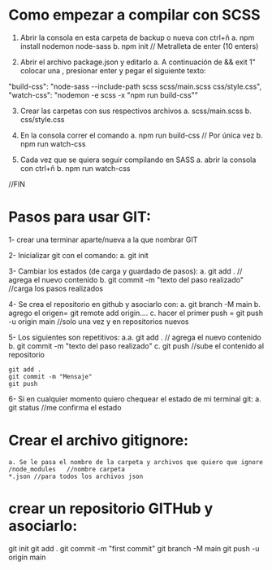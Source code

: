 # Como empezar a compilar con SCSS

1. Abrir la consola en esta carpeta de backup o nueva con ctrl+ñ
    a. npm install nodemon node-sass
    b. npm init // Metralleta de enter (10 enters)

2. Abrir el archivo package.json y editarlo
    a. A continuación de && exit 1" colocar una , presionar enter
    y pegar el siguiente texto:

"build-css": "node-sass --include-path scss scss/main.scss css/style.css",
"watch-css": "nodemon -e scss -x \"npm run build-css\""

3. Crear las carpetas con sus respectivos archivos
    a. scss/main.scss
    b. css/style.css

4. En la consola correr el comando
    a. npm run build-css // Por única vez
    b. npm run watch-css      

5. Cada vez que se quiera seguir compilando en SASS
    a. abrir la consola con ctrl+ñ
    b. npm run watch-css

//FIN   

# Pasos para usar GIT:

1- crear una terminar aparte/nueva a la que nombrar GIT

2- Inicializar git con el comando:
    a. git init

3- Cambiar los estados (de carga y guardado de pasos):
    a. git add . // agrega el nuevo contenido
    b. git commit -m "texto del paso realizado"  //carga los pasos realizados 

4- Se crea el repositorio en github y asociarlo con:
    a. git branch -M main
    b. agrego el origen= git remote add origin....
    c. hacer el primer push = git push -u origin main //solo una vez y en repositorios nuevos

5- Los siguientes son repetitivos:
    a.a. git add .      // agrega el nuevo contenido
    b. git commit -m "texto del paso realizado"
    c. git push         //sube el contenido al repositorio

    git add .
    git commit -m "Mensaje"
    git push

6- Si en cualquier momento quiero chequear el estado de mi terminal git:
    a. git status //me confirma el estado

# Crear el archivo gitignore:
    a. Se le pasa el nombre de la carpeta y archivos que quiero que ignore
    /node_modules   //nombre carpeta
    *.json //para todos los archivos json



# crear un repositorio GITHub y asociarlo:
git init
git add .
git commit -m "first commit"
git branch -M main
git push -u origin main
